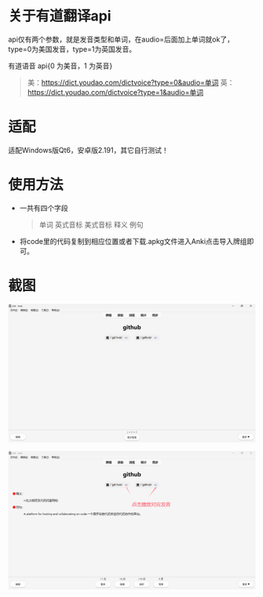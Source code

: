# 关于有道翻译api

api仅有两个参数，就是发音类型和单词，在audio=后面加上单词就ok了，type=0为美国发音，type=1为英国发音。

有道语音 api{0 为美音，1 为英音}
> 美：https://dict.youdao.com/dictvoice?type=0&audio=单词
> 英：https://dict.youdao.com/dictvoice?type=1&audio=单词


# 适配
适配Windows版Qt6，安卓版2.191，其它自行测试！

# 使用方法
* 一共有四个字段
   > 单词
   英式音标
   美式音标
   释义
   例句

* 将code里的代码复制到相应位置或者下载.apkg文件进入Anki点击导入牌组即可。

# 截图
![alt text](<img/屏幕截图 2024-11-19 013423.png>)

![alt text](img/QQ20241119-014102.png)
